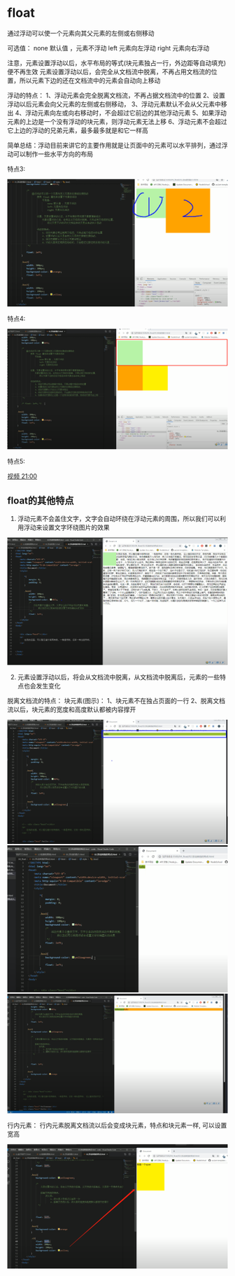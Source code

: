 # float

通过浮动可以使一个元素向其父元素的左侧或右侧移动

可选值：
    none 默认值 ，元素不浮动
    left 元素向左浮动
    right 元素向右浮动

注意，元素设置浮动以后，水平布局的等式(块元素独占一行，外边距等自动填充)便不再生效
元素设置浮动以后，会完全从文档流中脱离，不再占用文档流的位置，所以元素下边的还在文档流中的元素会自动向上移动

浮动的特点：
  1、浮动元素会完全脱离文档流，不再占据文档流中的位置
  2、设置浮动以后元素会向父元素的左侧或右侧移动，
  3、浮动元素默认不会从父元素中移出
  4、浮动元素向左或向右移动时，不会超过它前边的其他浮动元素
  5、如果浮动元素的上边是一个没有浮动的块元素，则浮动元素无法上移
  6、浮动元素不会超过它上边的浮动的兄弟元素，最多最多就是和它一样高

简单总结：浮动目前来讲它的主要作用就是让页面中的元素可以水平排列，通过浮动可以制作一些水平方向的布局

特点3:

![3](../../../Image/CSS/31.png)

特点4:

![3](../../../Image/CSS/32.png)

特点5:

[视频 21:00](https://www.youtube.com/watch?v=c_AX0mblTks&list=PLmOn9nNkQxJFs5KfK5ihVgb8nNccfkgxn&index=60)

## float的其他特点

1. 浮动元素不会盖住文字，文字会自动环绕在浮动元素的周围，所以我们可以利用浮动来设置文字环绕图片的效果

![33](../../../Image/CSS/33.png)

2. 元素设置浮动以后，将会从文档流中脱离，从文档流中脱离后，元素的一些特点也会发生变化

脱离文档流的特点：
块元素(图示)：
    1、块元素不在独占页面的一行
    2、脱离文档流以后，块元素的宽度和高度默认都被内容撑开

![34](../../../Image/CSS/34.png)
![35](../../../Image/CSS/35.png)
![35](../../../Image/CSS/36.png)

行内元素：
行内元素脱离文档流以后会变成块元素，特点和块元素一样, 可以设置宽高

![35](../../../Image/CSS/37.png)